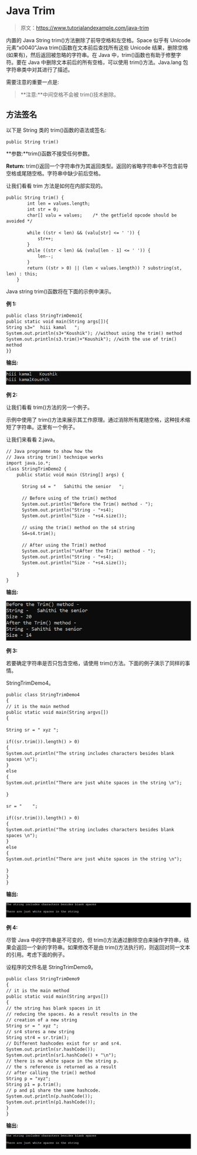 # Java Trim

> 原文：<https://www.tutorialandexample.com/java-trim>

内置的 Java String trim()方法删除了前导空格和左空格。Space 似乎有 Unicode 元素“x0040”Java trim()函数在文本前后查找所有这些 Unicode 结果，删除空格(如果有)，然后返回被忽略的字符串。在 Java 中，trim()函数也有助于修整字符。要在 Java 中删除文本前后的所有空格，可以使用 trim()方法。Java.lang 包字符串类中对其进行了描述。

需要注意的重要一点是:

> **注意:**中间空格不会被 trim()技术删除。

## 方法签名

以下是 String 类的 trim()函数的语法或签名:

```
public String trim() 
```

**参数:**trim()函数不接受任何参数。

**Return:** trim()返回一个字符串作为其返回类型。返回的省略字符串中不包含前导空格或尾随空格。字符串中缺少前后空格。

让我们看看 trim 方法是如何在内部实现的。

```
public String trim() {    
        int len = values.length;    
        int str = 0;    
        char[] valu = values;    /* the getfield opcode should be avoided */    

        while ((str < len) && (valu[str] <= ' ')) {    
            str++;    
        }    
        while ((str < len) && (valu[len - 1] <= ' ')) {    
            len--;    
        }    
        return ((str > 0) || (len < values.length)) ? substring(st, len) : this;    
    } 
```

Java string trim()函数将在下面的示例中演示。

**例 1:**

```
public class StringTrimDemo1{  
public static void main(String args[]){  
String s3="  hiii kamal   ";  
System.out.println(s3+"Koushik"); //without using the trim() method 
System.out.println(s3.trim()+"Koushik"); //with the use of trim() method  
}} 
```

**输出:**

![Trim Java](img/60103916b6a3def73488486bd25b5d5b.png)

**例 2:**

让我们看看 trim()方法的另一个例子。

示例中使用了 trim()方法来展示其工作原理。通过消除所有尾随空格，这种技术缩短了字符串。这里有一个例子。

让我们来看看 2.java。

```
// Java programme to show how the 
// Java string trim() technique works
import java.io.*;
class StringTrimDemo2 {
    public static void main (String[] args) {

      String s4 = "   Sahithi the senior   ";

      // Before using of the trim() method
      System.out.println("Before the Trim() method - ");
      System.out.println("String - "+s4);
      System.out.println("Size - "+s4.size());

      // using the trim() method on the s4 string
      S4=s4.trim();

      // After using the Trim() method
      System.out.println("\nAfter the Trim() method - ");
      System.out.println("String - "+s4);
      System.out.println("Size - "+s4.size());

    }
}
```

**输出:**

![Trim Java](img/7331889eae5e5fd0c51d35a2fd720a49.png)

**例 3:**

若要确定字符串是否只包含空格，请使用 trim()方法。下面的例子演示了同样的事情。

StringTrimDemo4。

```
public class StringTrimDemo4  
{  
// it is the main method  
public static void main(String argvs[])  
{  

String sr = " xyz ";  

if((sr.trim()).length() > 0)  
{  
System.out.println("The string includes characters besides blank spaces \n");  
}  
else  
{  
System.out.println("There are just white spaces in the string \n");     
}  

sr = "    ";  

if((sr.trim()).length() > 0)  
{  
System.out.println("The string includes characters besides blank spaces \n");  
}  
else  
{  
System.out.println("There are just white spaces in the string \n");     
}   
}  
} 
```

**输出:**

![Trim Java](img/220055d5333c163f6406a46b532733dd.png)

**例 4:**

尽管 Java 中的字符串是不可变的，但 trim()方法通过删除空白来操作字符串，结果会返回一个新的字符串。如果修改不是由 trim()方法执行的，则返回对同一文本的引用。考虑下面的例子。

设程序的文件名是 StringTrimDemo9。

```
public class StringTrimDemo9  
{  
// it is the main method  
public static void main(String argvs[])  
{  
// the string has blank spaces in it
// reducing the spaces. As a result results in the
// creation of a new string
String sr = " xyz ";    
// sr4 stores a new string   
String str4 = sr.trim();  
// Different hashcodes exist for sr and sr4.
System.out.println(sr.hashCode());  
System.out.println(sr1.hashCode() + "\n");  
// there is no white space in the string p.
// the s reference is returned as a result
// after calling the trim() method
String p = "xyz";  
String p1 = p.trim();  
// p and p1 share the same hashcode.
System.out.println(p.hashCode());  
System.out.println(p1.hashCode());  
}  
} 
```

**输出:**

![Trim Java](img/4c837af9796e6f5610ddc2155bc8a1d4.png)